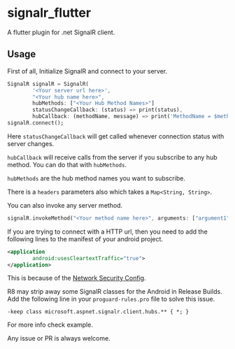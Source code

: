 # signalr_flutter

A flutter plugin for .net SignalR client.

## Usage

First of all, Initialize SignalR and connect to your server.

```dart
SignalR signalR = SignalR(
        '<Your server url here>',
        "<Your hub name here>",
        hubMethods: ["<Your Hub Method Names>"]
        statusChangeCallback: (status) => print(status),
        hubCallback: (methodName, message) => print('MethodName = $methodName, Message = $message'));
signalR.connect();
```

Here `statusChangeCallback` will get called whenever connection status with server changes.

`hubCallback` will receive calls from the server if you subscribe to any hub method. You can do that with `hubMethods`.

`hubMethods` are the hub method names you want to subscribe.

There is a `headers` parameters also which takes a `Map<String, String>`.

You can also invoke any server method.

```dart
signalR.invokeMethod("<Your method name here>", arguments: ["argument1", "argument2"]);
```


If you are trying to connect with a HTTP url, then you need to add the following lines to the manifest of your android project.

```xml
<application
        android:usesCleartextTraffic="true">
</application>
```

This is because of the [Network Security Config](https://developer.android.com/training/articles/security-config#CleartextTrafficPermitted).

R8 may strip away some SignalR classes for the Android in Release Builds. Add the following line in your `proguard-rules.pro` file to solve this issue.

`-keep class microsoft.aspnet.signalr.client.hubs.** { *; }`


For more info check example.

Any issue or PR is always welcome.

